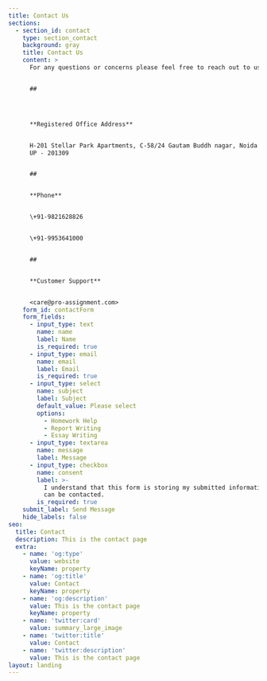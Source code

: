 ```yaml
---
title: Contact Us
sections:
  - section_id: contact
    type: section_contact
    background: gray
    title: Contact Us
    content: >
      For any questions or concerns please feel free to reach out to us.


      ##




      **Registered Office Address**


      H-201 Stellar Park Apartments, C-58/24 Gautam Buddh nagar, Noida sec - 62
      UP - 201309


      ##


      **Phone**


      \+91-9821628826


      \+91-9953641000


      ##


      **Customer Support**


      <care@pro-assignment.com>
    form_id: contactForm
    form_fields:
      - input_type: text
        name: name
        label: Name
        is_required: true
      - input_type: email
        name: email
        label: Email
        is_required: true
      - input_type: select
        name: subject
        label: Subject
        default_value: Please select
        options:
          - Homework Help
          - Report Writing
          - Essay Writing
      - input_type: textarea
        name: message
        label: Message
      - input_type: checkbox
        name: consent
        label: >-
          I understand that this form is storing my submitted information so I
          can be contacted.
        is_required: true
    submit_label: Send Message
    hide_labels: false
seo:
  title: Contact
  description: This is the contact page
  extra:
    - name: 'og:type'
      value: website
      keyName: property
    - name: 'og:title'
      value: Contact
      keyName: property
    - name: 'og:description'
      value: This is the contact page
      keyName: property
    - name: 'twitter:card'
      value: summary_large_image
    - name: 'twitter:title'
      value: Contact
    - name: 'twitter:description'
      value: This is the contact page
layout: landing
---
```

